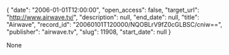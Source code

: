{
  "date": "2006-01-01T12:00:00", 
  "open_access": false, 
  "target_url": "http://www.airwave.tv/", 
  "description": null, 
  "end_date": null, 
  "title": "Airwave", 
  "record_id": "20060101T120000/NQOBLrV9fZ0cGLBSC/cniw==", 
  "publisher": "airwave.tv", 
  "slug": 11908, 
  "start_date": null
}

None
